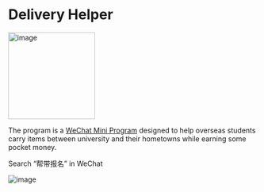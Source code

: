 # Delivery Helper

<img width="175" alt="image" src="https://user-images.githubusercontent.com/24925361/172895170-ba7e82e4-2bb8-403c-838a-0f6e5eb131f1.png">

The program is a [WeChat Mini Program](https://walkthechat.com/wechat-mini-programs-simple-introduction/) designed to help overseas students carry items between university and their hometowns while earning some pocket money.

Search “帮带报名” in WeChat

![image](https://user-images.githubusercontent.com/24925361/172892391-9eb09c6f-854e-465f-9155-397db35cfaf8.png)


